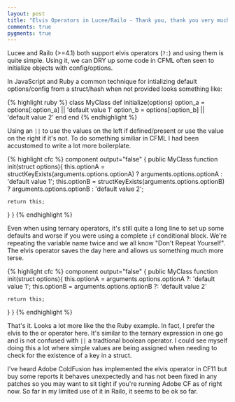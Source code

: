 ```yaml
---
layout: post
title: "Elvis Operators in Lucee/Railo - Thank you, thank you very much"
comments: true
pygments: true
---
```


Lucee and Railo (>=4.1) both support elvis operators (`?:`) and using them is quite simple. Using it, we can DRY up some code in CFML often seen to initialize objects with config/options.

In JavaScript and Ruby a common technique for intializing default options/config from a struct/hash when not provided looks something like:

{% highlight ruby %}
class MyClass
	def initialize(options)
	  option_a = options[:option_a] || 'default value 1'
	  option_b = options[:option_b] || 'default value 2'
	end
end
{% endhighlight %}

Using an `||` to use the values on the left if defined/present or use the value on the right if it's not. To do something similiar in CFML I had been accustomed to write a lot more boilerplate.

{% highlight cfc %}
component output="false" {
  public MyClass function init(struct options){
  	this.optionA = structKeyExists(arguments.options.optionA) ? arguments.options.optionA : 'default value 1';
  	this.optionB = structKeyExists(arguments.options.optionB) ? arguments.options.optionB : 'default value 2';

  	return this;
  }
}
{% endhighlight %}

Even when using ternary operators, it's still quite a long line to set up some defaults and worse if you were using a complete `if` conditional block. We're repeating the variable name twice and we all know "Don't Repeat Yourself". The elvis operator saves the day here and allows us something much more terse.

{% highlight cfc %}
component output="false" {
  public MyClass function init(struct options){
  	this.optionA = arguments.options.optionA ?: 'default value 1';
  	this.optionB = arguments.options.optionB ?: 'default value 2'

  	return this;
  }
}
{% endhighlight %}

That's it. Looks a lot more like the the Ruby example. In fact, I prefer the elvis to the or operator here. It's similar to the ternary expression in one go and is not confused with `||` a tradtional boolean operator. I could see myself doing this a lot where simple values are being assigned when needing to check for the existence of a key in a struct.

I've heard Adobe ColdFusion has implemented the elvis operator in CF11 but buy some reports it behaves unexpectedly and has not been fixed in any patches so you may want to sit tight if you're running Adobe CF as of right now. So far in my limited use of it in Railo, it seems to be ok so far.